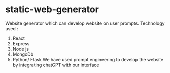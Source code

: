 # static-web-generator
Website generator which can develop website on user prompts.
Technology used :
1. React
2. Express
3. Node js
4. MongoDb
5. Python/ Flask
We have used prompt engineering to develop the website by integrating chatGPT with our interface 

